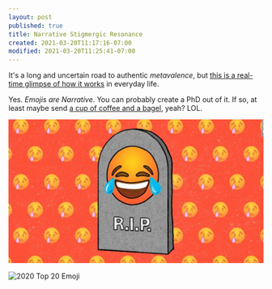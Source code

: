 ```yaml
---
layout: post
published: true
title: Narrative Stigmergic Resonance
created: 2021-03-20T11:17:16-07:00
modified: 2021-03-20T11:25:41-07:00
---
```


It's a long and uncertain road to authentic *metavalence*, but [this is a real-time glimpse of how it works](https://blog.emojipedia.org/is-the-laughing-crying-emoji-cancelled-heres-what-we-know/) in everyday life.

Yes. *Emojis are Narrative*. You can probably create a PhD out of it. If so, at least maybe send [a cup of coffee and a bagel](https://patreon.com/metavalent), yeah? LOL. 

![RIP Tears-of-Joy](/images/rip-tears-of-joy.jpg)

![2020 Top 20 Emoji](/images/Top-Ten-Emojis-on-Twitter-2020)

